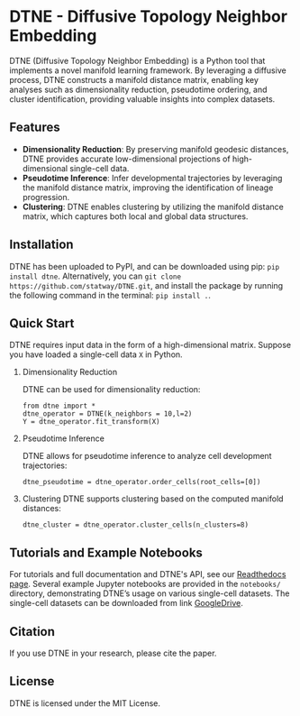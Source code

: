 # DTNE - Diffusive Topology Neighbor Embedding

DTNE (Diffusive Topology Neighbor Embedding) is a Python tool that implements a novel manifold learning framework. By leveraging a diffusive process, DTNE constructs a manifold distance matrix, enabling key analyses such as dimensionality reduction, pseudotime ordering, and cluster identification, providing valuable insights into complex datasets.

## Features

* **Dimensionality Reduction**: By preserving manifold geodesic distances, DTNE provides accurate low-dimensional projections of high-dimensional single-cell data.
* **Pseudotime Inference**: Infer developmental trajectories by leveraging the manifold distance matrix, improving the identification of lineage progression.
* **Clustering**: DTNE enables clustering by utilizing the manifold distance matrix, which captures both local and global data structures.

## Installation

DTNE has been uploaded to PyPI, and can be downloaded using pip: ``pip install dtne``.
Alternatively, you can ``git clone https://github.com/statway/DTNE.git``, and install the package by running the following command in the terminal: ``pip install .``.

## Quick Start

DTNE requires input data in the form of a high-dimensional matrix. Suppose you have loaded a single-cell data `X` in Python.

1. Dimensionality Reduction

    DTNE can be used for dimensionality reduction:
    ```
    from dtne import *
    dtne_operator = DTNE(k_neighbors = 10,l=2) 
    Y = dtne_operator.fit_transform(X)
    ```
2. Pseudotime Inference

    DTNE allows for pseudotime inference to analyze cell development trajectories:
    ```
    dtne_pseudotime = dtne_operator.order_cells(root_cells=[0])
    ```
3. Clustering
    DTNE supports clustering based on the computed manifold distances:
    ```
    dtne_cluster = dtne_operator.cluster_cells(n_clusters=8)
    ```

## Tutorials and Example Notebooks

For tutorials and full documentation and DTNE's API, see our [Readthedocs page](https://dtne.readthedocs.io/).
Several example Jupyter notebooks are provided in the `notebooks/` directory, demonstrating DTNE’s usage on various single-cell datasets.
The single-cell datasets can be downloaded from link [GoogleDrive](https://drive.google.com/drive/folders/1UFKBWFJ7BhzcABpa4DZXssthQuTGMfmU?usp=sharing).

## Citation
If you use DTNE in your research, please cite the paper.

## License
DTNE is licensed under the MIT License.